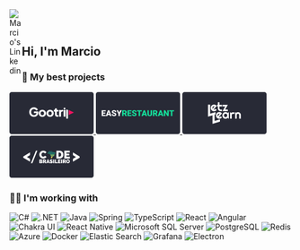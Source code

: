<a href="https://www.linkedin.com/in/mcosta21/">
  <img align="left" alt="Marcio's Linkedin" width="22px" src="https://upload.wikimedia.org/wikipedia/commons/thumb/8/81/LinkedIn_icon.svg/2048px-LinkedIn_icon.svg.png" />
</a>

<br/>
<br/>


<h2>Hi, I'm Marcio</h2>

<h3>🌟 My best projects </h3>

<div>
  <a href="https://gootrip.app">
    <img alt="EasyRestaurant" width="150px" src="https://github.com/mcosta21/mcosta21/blob/main/gootrip.png" />
  </a>
  <a href="https://ezyapp.com.br">
    <img alt="EzyApp" width="150px" src="https://github.com/mcosta21/mcosta21/blob/main/easyrestaurant.png" />
  </a>
  <a href="https://learn-cert-web-lac.vercel.app/">
    <img alt="Letz Learn" width="150px" src="https://github.com/mcosta21/mcosta21/blob/main/letzlearn.png" />
  </a>
  <a href="https://codebrasileiro.com">
    <img alt="Code Brasileiro" width="150px" src="https://github.com/mcosta21/mcosta21/blob/main/codebrasileiro.png" />
  </a>
  <!--
  <a href="https://connectsoft.app">
    <img alt="ConnectSoft" width="150px" src="https://github.com/mcosta21/mcosta21/blob/main/connectsoft.png" />
  </a>
  -->
</div>

<h3>🧑‍💻 I'm working with </h3>

<div>
  <img alt="C#" src="https://img.shields.io/badge/C%23-239120?style=for-the-badge&logo=c-sharp&logoColor=white" />
  <img alt=".NET" src="https://img.shields.io/badge/.NET-5C2D91?style=for-the-badge&logo=.net&logoColor=white" />
  
  <img alt="Java" src="https://img.shields.io/badge/Java-ED8B00?style=for-the-badge&logo=java&logoColor=white" />
  <img alt="Spring" src="https://img.shields.io/badge/Spring-6DB33F?style=for-the-badge&logo=spring&logoColor=white" />
  
  <img alt="TypeScript" src="https://img.shields.io/badge/TypeScript-007ACC?style=for-the-badge&logo=typescript&logoColor=white" />
  <img alt="React" src="https://img.shields.io/badge/React-20232A?style=for-the-badge&logo=react&logoColor=61DAFB" />
  <img alt="Angular" src="https://img.shields.io/badge/Angular-DD0031?style=for-the-badge&logo=angular&logoColor=white" />
  <img alt="Chakra UI" src="https://img.shields.io/badge/Chakra--UI-319795?style=for-the-badge&logo=chakra-ui&logoColor=white" />

  <img alt="React Native" src="https://img.shields.io/badge/React_Native-20232A?style=for-the-badge&logo=react&logoColor=61DAFB" />
  
  <img alt="Microsoft SQL Server" src="https://img.shields.io/badge/Microsoft%20SQL%20Server-CC2927?style=for-the-badge&logo=microsoft%20sql%20server&logoColor=white" />
  <img alt="PostgreSQL" src="https://img.shields.io/badge/PostgreSQL-316192?style=for-the-badge&logo=postgresql&logoColor=white" />
  <img alt="Redis" src="https://img.shields.io/badge/redis-%23DD0031.svg?&style=for-the-badge&logo=redis&logoColor=white" />
  
  <img alt="Azure" src="https://img.shields.io/badge/Microsoft_Azure-0089D6?style=for-the-badge&logo=microsoft-azure&logoColor=white" />
  <img alt="Docker" src="https://img.shields.io/badge/Docker-2CA5E0?style=for-the-badge&logo=docker&logoColor=white" />
  <img alt="Elastic Search" src="https://img.shields.io/badge/ElasticSearch-2CA5E0?style=for-the-badge&logo=elastic-search&logoColor=white" />
  <img alt="Grafana" src="https://img.shields.io/badge/Grafana-F46800?style=for-the-badge&logo=grafana&logoColor=white" />

  <img alt="Electron" src="https://img.shields.io/badge/Electron-47848F?style=for-the-badge&logo=electron&logoColor=white" />

</div>
<!--
<h3>GitHub Stats</h3>
<div>
<img alt="Marcio's github stats" height="210" src="https://github-readme-stats.vercel.app/api?username=mcosta21&theme=dracula&show_icons=true&hide_border=true" />
-->
<!--
<img alt="Marcio's github stats" height="210" src="https://github-readme-stats.vercel.app/api/top-langs/?username=mcosta21&theme=dracula&hide_border=true" />
</div>
-->
<!--
<hr/>
<img align="right" src="https://visitor-badge.glitch.me/badge?page_id=mcosta21.mcosta21"/>
-->
